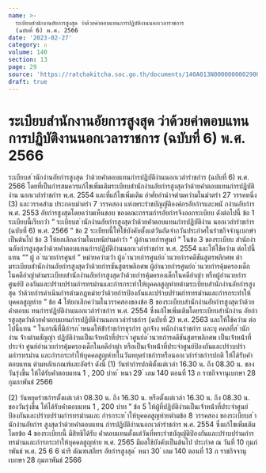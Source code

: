 ```yaml
---
name: >-
  ระเบียบสำนักงานอัยการสูงสุด ว่าด้วยค่าตอบแทนการปฏิบัติงานนอกเวลาราชการ
  (ฉบับที่ 6) พ.ศ. 2566
date: '2023-02-27'
category: ก
volume: 140
section: 13
page: 29
source: 'https://ratchakitcha.soc.go.th/documents/140A013N0000000002900.pdf'
draft: true
---
```


# ระเบียบสำนักงานอัยการสูงสุด ว่าด้วยค่าตอบแทนการปฏิบัติงานนอกเวลาราชการ (ฉบับที่ 6) พ.ศ. 2566

ระเบียบส ํานักงํานอัยกํารสูงสุด ว่ําด้วยค่ําตอบแทนกํารปฏิบัติงํานนอกเวลํารําชกําร (ฉบับที่ 6) พ.ศ. 2566 โดยที่เป็นกํารสมควรแก้ไขเพิ่มเติมระเบียบสํานักงํานอัยกํารสูงสุดว่ําด้วยค่ําตอบแทนกํารปฏิบัติงําน นอกเวลํารําชกําร พ.ศ. 2554 และที่แก้ไขเพิ่มเติม อําศัยอํานําจตํามควํามในมําตรํา 27 วรรคหนึ่ง (3) และวรรคสําม ประกอบมําตรํา 7 วรรคสอง แห่งพระรําชบัญญัติองค์กรอัยกํารและพนั กงํานอัยกําร พ.ศ. 2553 อัยกํารสูงสุดโดยควํามเห็นชอบ ของคณะกรรมกํารอัยกํารจึงออกระเบียบ ดังต่อไปนี้ ข้อ 1 ระเบียบนี้เรียกว่ํา “ ระเบียบส ํานักงํานอัยกํารสูงสุดว่ําด้วยค่ําตอบแทนกํารปฏิบัติงําน นอกเวลํารําชกําร (ฉบับที่ 6) พ.ศ. 2566 ” ข้อ 2 ระเบียบนี้ให้ใช้บังคับตั้งแต่วันถัดจํากวันประกําศในรําชกิจจํานุเบกษําเป็นต้นไป ข้อ 3 ให้ยกเลิกควํามในบทนิยํามคําว่ํา “ ผู้อํานวยกํารศูนย์ ” ในข้อ 3 ของระเบียบ สํานักงํานอัยกํารสูงสุดว่ําด้วยค่ําตอบแทนกํารปฏิบัติงํานนอกเวลํารําชกําร พ.ศ. 2554 และให้ใช้ควําม ต่อไปนี้แทน ““ ผู้ อ ํานวยกํารศูนย์ ” หมํายควํามว่ํา ผู้อ ํานวยกํารศูนย์อ ํานวยกํารคดีชันสูตรพลิกศพ ตํามระเบียบสํานักงํานอัยกํารสูงสุดว่ําด้วยกํารชันสูตรพลิกศพ ผู้อํานวยกํารศูนย์อ ํานวยกํารคุ้มครองเด็ก ในคดีอําญําตํามระเบียบสํานักงํานอัยกํารสูงสุดว่ําด้วยกํารคุ้มครองเด็กในคดีอําญํา หรือผู้อํานวยกําร ศูนย์ป้ องกันและปรําบปรํามกํารทรมํานและกํารกระทําให้บุคคลสูญหํายตํามระเบียบสํานักงํานอัยกํารสูงสุด ว่ําด้วยกํารดําเนินกํารตํามกฎหมํายว่ําด้วยกํารป้องกันและปรําบปรํามกํารทรมํานและกํารกระทําให้ บุคคลสูญหําย ” ข้อ 4 ให้ยกเลิกควํามในวรรคสองของข้อ 8 ของระเบียบสํานักงํานอัยกํารสูงสุดว่ําด้วย ค่ําตอบแ ทนกํารปฏิบัติงํานนอกเวลํารําชกําร พ.ศ. 2554 ซึ่งแก้ไขเพิ่มเติมโดยระเบียบสํานักงําน อัยกํารสูงสุดว่ําด้วยค่ําตอบแทนกํารปฏิบัติงํานนอกเวลํารําชกําร (ฉบับที่ 2) พ.ศ. 2563 และให้ใช้ควําม ต่อไปนี้แทน “ ในกรณีที่มีกํารก ําหนดให้ข้ํารําชกํารธุรกําร ลูกจ้ําง พนักงํานรําชกําร และบุ คคลที่ส ํานักงําน จ้ํางตํามสัญญํา ปฏิบัติงํานเป็นเจ้ําหน้ําที่ประจ ําศูนย์อ ํานวยกํารคดีชันสูตรพลิกศพ เป็นเจ้ําหน้ําที่ประจํา ศูนย์อํานวยกํารคุ้มครองเด็กในคดีอําญํา หรือเป็นเจ้ําหน้ําที่ประจําศูนย์ป้องกันและปรําบปรํามกํารทรมําน และกํารกระทําให้บุคคลสูญหํายในวันหยุดรําชกํารหรือนอกเวลํารําชกํารปกติ ให้ได้รับค่ําตอบแทน ตํามหลักเกณฑ์และอัตรํา ดังนี้ (1) วันทํากํารปกติตั้งแต่เวลํา 16.30 น. ถึง 08.30 น. ของวันรุ่งขึ้น ให้ได้รับค่ําตอบแทน 1 , 200 บําท ้ หนา 29 ่ เลม 140 ตอนที่ 13 ก ราชกิจจานุเบกษา 28 กุมภาพันธ์ 2566

(2) วันหยุดรําชกํารตั้งแต่เวลํา 08.30 น. ถึง 16.30 น. หรือตั้งแต่เวลํา 16.30 น. ถึง 08.30 น. ของวันรุ่งขึ้น ให้ได้รับค่ําตอบแทน 1 , 200 บําท ” ข้อ 5 ให้ผู้ที่ปฏิบัติงํานเป็นเจ้ําหน้ําที่ประจําศูนย์ป้องกันและปรําบปรํามกํารทรมํานและ กํารกระท ําให้บุคคลสูญหํายตํามข้อ 8 วรรคสอง ของระเบียบส ํานักงํานอัยกําร สูงสุดว่ําด้วยค่ําตอบแทน กํารปฏิบัติงํานนอกเวลํารําชกําร พ.ศ. 2554 ซึ่งแก้ไขเพิ่มเติมโดยข้อ 4 ของระเบียบนี้ มีสิทธิได้รับ ค่ําตอบแทนตั้งแต่วันที่พระรําชบัญญัติป้องกันและปรําบปรํามกํารทรมํานและกํารกระทําให้บุคคลสูญหําย พ.ศ. 2565 มีผลใช้บังคับเป็นต้นไป ประกําศ ณ วันที่ 10 กุมภําพันธ์ พ.ศ. 25 6 6 นํารี ตัณฑเสถียร อัยกํารสูงสุด ้ หนา 30 ่ เลม 140 ตอนที่ 13 ก ราชกิจจานุเบกษา 28 กุมภาพันธ์ 2566
